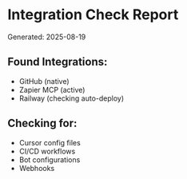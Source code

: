 # Integration Check Report
Generated: 2025-08-19

## Found Integrations:
- GitHub (native)
- Zapier MCP (active)
- Railway (checking auto-deploy)

## Checking for:
- Cursor config files
- CI/CD workflows
- Bot configurations
- Webhooks